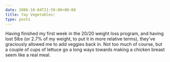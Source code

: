 ```yaml
---
date: 2006-10-04T21:59:00+00:00
title: Yay Vegetables!
type: posts
---
```

Having finished my first week in the 20/20 weight loss program, and having lost 5lbs (or 2.7% of my weight, to put it in more relative terms), they've graciously allowed me to add veggies back in. Not too much of course, but a couple of cups of lettuce go a long ways towards making a chicken breast seem like a real meal.
